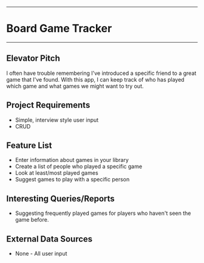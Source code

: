 ***
# Board Game Tracker
***

## Elevator Pitch
I often have trouble remembering I've introduced a specific friend to a great game that I've found.
With this app, I can keep track of who has played which game and what games we might want to try out.

## Project Requirements
* Simple, interview style user input
* CRUD

## Feature List
* Enter information about games in your library
* Create a list of people who played a specific game
* Look at least/most played games
* Suggest games to play with a specific person


## Interesting Queries/Reports
* Suggesting frequently played games for players who haven't seen the game before.

## External Data Sources
* None - All user input